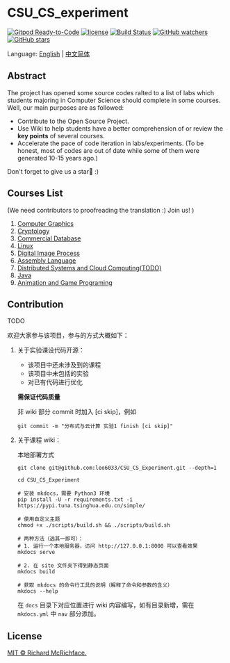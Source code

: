 <!--
 * @Description:
 * @Author: 妄想
 * @Date: 2020-04-04 15:13:21
 * @LastEditTime: 2020-06-19 15:25:45
 * @LastEditors: 妄想
-->

# CSU_CS_experiment

[![Gitpod Ready-to-Code](https://img.shields.io/badge/Gitpod-Ready--to--Code-brightgreen?logo=gitpod&style=flat-square)](https://gitpod.io/#https://github.com/leo6033/CSU_CS_Experiment)
[![license](https://img.shields.io/github/license/leo6033/CSU_CS_Experiment)](LICENSE)
[![Build Status](https://travis-ci.com/leo6033/CSU_CS_Experiment.svg?branch=master)](https://travis-ci.com/leo6033/CSU_CS_Experiment)
[![GitHub watchers](https://img.shields.io/github/watchers/leo6033/CSU_CS_Experiment)](https://github.com/leo6033/CSU_CS_Experiment)
[![GitHub stars](https://img.shields.io/github/stars/leo6033/CSU_CS_Experiment)](https://github.com/leo6033/CSU_CS_Experiment)

Language: [English](https://github.com/leo6033/CSU_CS_Experiment/blob/master/README-en.md) | [中文简体](https://github.com/leo6033/CSU_CS_Experiment/blob/master/README.md) 

## Abstract

The project has opened some source codes ralted to a list of labs which students majoring in Computer Science should complete in some courses. Well, our main purposes are as followed:

- Contribute to the Open Source Project.
- Use Wiki to help students have a better comprehension of or review the **key points** of several courses.
- Accelerate the pace of code iteration in labs/experiments. (To be honest, most of codes are out of date while some of them were generated 10-15 years ago.)

Don't forget to give us a star💫 :)

## Courses List

(We need contributors to proofreading the translation :) Join us! )

<!-- Remeber to change the links after reconstraction -->

1. [Computer Graphics](https://github.com/leo6033/CSU_CS_Experiment/tree/master/%E5%AE%9E%E9%AA%8C%E8%AF%BE%E8%AE%BE%E4%BB%A3%E7%A0%81/%E8%AE%A1%E7%AE%97%E6%9C%BA%E5%9B%BE%E5%BD%A2%E5%AD%A6)
2. [Cryptology](https://github.com/leo6033/CSU_CS_Experiment/tree/master/%E5%AE%9E%E9%AA%8C%E8%AF%BE%E8%AE%BE%E4%BB%A3%E7%A0%81/%E5%AF%86%E7%A0%81%E5%AD%A6)
3. [Commercial Database](https://github.com/leo6033/CSU_CS_Experiment/tree/master/%E5%AE%9E%E9%AA%8C%E8%AF%BE%E8%AE%BE%E4%BB%A3%E7%A0%81/%E5%A4%A7%E5%9E%8B%E6%95%B0%E6%8D%AE%E5%BA%93)
4. [Linux](https://github.com/leo6033/CSU_CS_Experiment/tree/master/%E5%AE%9E%E9%AA%8C%E8%AF%BE%E8%AE%BE%E4%BB%A3%E7%A0%81/Linux)
5. [Digital Image Process](https://github.com/leo6033/CSU_CS_Experiment/tree/master/%E5%AE%9E%E9%AA%8C%E8%AF%BE%E8%AE%BE%E4%BB%A3%E7%A0%81/%E6%95%B0%E5%AD%97%E5%9B%BE%E5%83%8F%E5%A4%84%E7%90%86)
6. [Assembly Language](https://github.com/leo6033/CSU_CS_Experiment/tree/master/%E5%AE%9E%E9%AA%8C%E8%AF%BE%E8%AE%BE%E4%BB%A3%E7%A0%81/%E6%B1%87%E7%BC%96%E8%AF%BE%E8%AE%BE)
7. [Distributed Systems and Cloud Computing(TODO)](https://github.com/leo6033/CSU_CS_Experiment/tree/master/%E5%AE%9E%E9%AA%8C%E8%AF%BE%E8%AE%BE%E4%BB%A3%E7%A0%81/%E5%88%86%E5%B8%83%E5%BC%8F%E4%B8%8E%E4%BA%91%E8%AE%A1%E7%AE%97)
8. [Java](https://github.com/leo6033/Java_Project)
9. [Animation and Game Programing](https://github.com/leo6033/UnityLearing/tree/master/TanksWar)

## Contribution

TODO

欢迎大家参与该项目，参与的方式大概如下：

1. 关于实验课设代码开源：

   - 该项目中还未涉及到的课程
   - 该项目中未包括的实验
   - 对已有代码进行优化

   **需保证代码质量**

   非 wiki 部分 commit 时加入 [ci skip]，例如

   ```
   git commit -m "分布式与云计算 实验1 finish [ci skip]"
   ```

2. 关于课程 wiki：

   本地部署方式

   ```
   git clone git@github.com:leo6033/CSU_CS_Experiment.git --depth=1

   cd CSU_CS_Experiment

   # 安装 mkdocs，需要 Python3 环境
   pip install -U -r requirements.txt -i https://pypi.tuna.tsinghua.edu.cn/simple/

   # 使用自定义主题
   chmod +x ./scripts/build.sh && ./scripts/build.sh

   # 两种方法（选其一即可）：
   # 1. 运行一个本地服务器，访问 http://127.0.0.1:8000 可以查看效果
   mkdocs serve

   # 2. 在 site 文件夹下得到静态页面
   mkdocs build

   # 获取 mkdocs 的命令行工具的说明（解释了命令和参数的含义）
   mkdocs --help
   ```

   在 `docs` 目录下对应位置进行 wiki 内容编写，如有目录新增，需在 `mkdocs.yml` 中 `nav` 部分添加。

## License

[MIT © Richard McRichface.](LICENSE)
